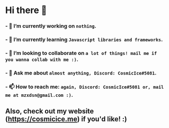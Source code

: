 # Hi there 👋

### - 🔭 I’m currently working on `nothing`.
### - 🌱 I’m currently learning `Javascript libraries and frameworks`.
### - 👯 I’m looking to collaborate on `a lot of things! mail me if you wanna collab with me :)`.
### - 💬 Ask me about `almost anything, Discord: CosmicIce#5081`.
### - 📫 How to reach me: `again, Discord: CosmicIce#5081 or, mail me at mzxdsn@gmail.com :)`.

## Also, check out my website (https://cosmicice.me) if you'd like! :)
